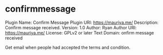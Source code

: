 # confirmmessage
Plugin Name: Confirm Message
Plugin URI: https://mauriya.me/
Description: Confirm message received.
Version: 1.0
Author: Ryan
Author URI: https://mauriya.me/
License: GPLv2 or later
Text Domain: onfirm message received

Get email when people had accepted the terms and condition.
